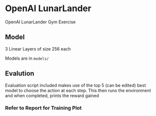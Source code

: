 # OpenAI LunarLander
OpenAI LunarLander Gym Exercise

## Model
3 Linear Layers of size 256 each

Models are in `models/`

## Evalution
Evaluation script included makes use of the top 5 (can be edited) best model to choose the action at each step. This then runs the environment and when completed, prints the reward gained

### Refer to Report for Training Plot